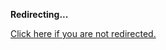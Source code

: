 <!DOCTYPE html>
<html>
<head>
<title>Redirecting...</title>
<link rel="canonical" href="https://blog.jle.im/entry/pipes-streaming-huffman-compression-in-haskell-part-3.html.md"/>
<meta http-equiv="content-type" content="text/html; charset=utf-8" />
<script>
(function(i,s,o,g,r,a,m){i['GoogleAnalyticsObject']=r;i[r]=i[r]||function(){
(i[r].q=i[r].q||[]).push(arguments)},i[r].l=1*new Date();a=s.createElement(o),
m=s.getElementsByTagName(o)[0];a.async=1;a.src=g;m.parentNode.insertBefore(a,m)
})(window,document,'script','//www.google-analytics.com/analytics.js','ga');
ga('create', { trackingId: 'UA-443711-8', cookieDomain: 'jle.im', redirect: 'https://blog.jle.im/entry/pipes-streaming-huffman-compression-in-haskell-part-3.html.md'});
ga('send', { hitType: 'pageview', hitCallback: function() { document.location.href = 'https://blog.jle.im/entry/pipes-streaming-huffman-compression-in-haskell-part-3.html.md'; } });
</script>
</head>
<body>
  <p><strong>Redirecting...</strong></p>
  <p><a href='https://blog.jle.im/entry/pipes-streaming-huffman-compression-in-haskell-part-3.html.md'>Click here if you are not redirected.</a></p>
  <script>
    setTimeout(function() { document.location.href = 'https://blog.jle.im/entry/pipes-streaming-huffman-compression-in-haskell-part-3.html.md'; }, 1000);
  </script>
</body>
</html>
